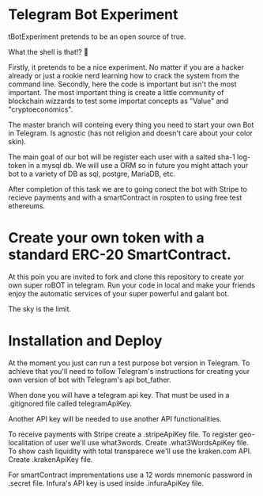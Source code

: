 # Telegram Bot Experiment

tBotExperiment pretends to be an open source of true.

What the shell is that!? 🐢

Firstly, it pretends to be a nice experiment. No matter if you are a hacker already or just a rookie nerd learning how to crack the system from the command line.
Secondly, here the code is important but isn't the most important. The most important thing is create a little community of blockchain wizzards to test some importat concepts as "Value" and "cryptoeconomics".

The master branch will conteing every thing you need to start your own Bot in Telegram. Is agnostic (has not religion and doesn't care about your color skin).

The main goal of our bot will be register each user with a salted sha-1 log-token in a mysql db. We will use a ORM so in future you might attach your bot to a variety of DB as sql, postgre, MariaDB, etc.

After completion of this task we are to going conect the bot with Stripe to recieve payments and with a smartContract in rospten to using free test ethereums.

# Create your own token with a standard ERC-20 SmartContract. 

At this poin you are invited to fork and clone this repository to create yor own super roBOT in telegram. Run your code in local and make your friends enjoy the automatic services of your super powerful and galant bot.

The sky is the limit.

# Installation and Deploy

At the moment you just can run a test purpose bot version in Telegram. To achieve that you'll need to follow Telegram's instructions for creating your own version of bot with Telegram's api bot_father. 

When done you will have a telegram api key. That must be used in a .gitignored file called telegramApiKey. 

Another API key will be needed to use another API functionalities.

To receive payments with Stripe create a .stripeApiKey file.
To register geo-localitation of user we'll use what3words. Create .what3WordsApiKey file.
To show cash liquidity with total transparece we'll use the kraken.com API. Create .krakenApiKey file.

For smartContract imprementations use a 12 words mnemonic password in .secret file.
Infura's API key is used inside .infuraApiKey file. 

